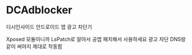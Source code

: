 # DCAdblocker

디시인사이드 안드로이드 앱 광고 차단기

Xposed 모듈이니까 LsPatch로 알아서 공앱 패치해서 사용하세요
광고 차단 DNS랑 같이 써야지 제대로 작동함
